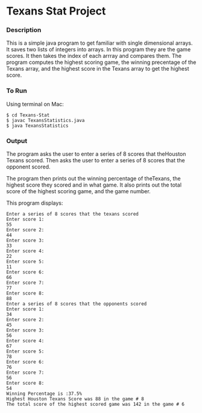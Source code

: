 # Texans Stat Project

### Description

This is a simple java program to get familiar with single dimensional arrays. It saves two lists of integers into arrays. In this program they are the game scores. It then takes the index of each arrray and compares them. The program computes the highest scoring game, the winning precentage of the Texans array, and the highest score in the Texans array to get the highest score. 

### To Run

Using terminal on Mac:

```
$ cd Texans-Stat
$ javac TexansStatistics.java
$ java TexansStatistics
```

### Output

The program asks the user to enter a series of 8 scores that theHouston Texans scored. Then asks the user to enter a series of 8 scores that the opponent scored. 

The program then prints out the winning percentage of theTexans, the highest score they scored and in what game. It also prints out the total score of the highest scoring game, and the game number.

This program displays:

```
Enter a series of 8 scores that the texans scored
Enter score 1:
55
Enter score 2:
44
Enter score 3:
33
Enter score 4:
22
Enter score 5:
11
Enter score 6:
66
Enter score 7:
77
Enter score 8:
88
Enter a series of 8 scores that the opponents scored
Enter score 1:
34
Enter score 2:
45
Enter score 3:
56
Enter score 4:
67
Enter score 5:
78
Enter score 6:
76
Enter score 7:
56
Enter score 8:
54
Winning Percentage is :37.5%
Highest Houston Texans Score was 88 in the game # 8
The total score of the highest scored game was 142 in the game # 6
```
